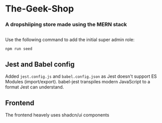 # The-Geek-Shop

### A dropshiiping store made using the MERN stack

##

Use the following command to add the initial super admin role:

```bash
npm run seed
```

## Jest and Babel config

Added `jest.config.js` and `babel.config.json` as Jest doesn't support ES Modules (import/export). babel-jest transpiles modern JavaScript to a format Jest can understand.

## Frontend

The frontend heavely uses shadcn/ui components
